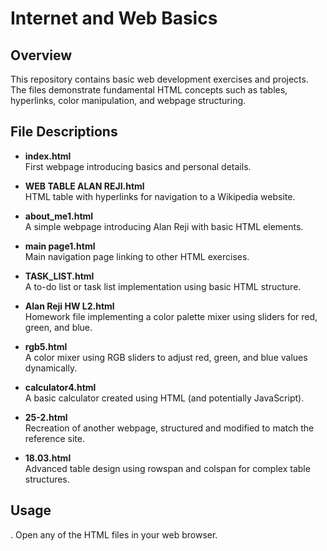 # Internet and Web Basics

## Overview

This repository contains basic web development exercises and projects. The files demonstrate fundamental HTML concepts such as tables, hyperlinks, color manipulation, and webpage structuring.

## File Descriptions

- **index.html**  
  First webpage introducing basics and personal details.

- **WEB TABLE ALAN REJI.html**  
  HTML table with hyperlinks for navigation to a Wikipedia website.

- **about_me1.html**  
  A simple webpage introducing Alan Reji with basic HTML elements.

- **main page1.html**  
  Main navigation page linking to other HTML exercises.

- **TASK_LIST.html**  
  A to-do list or task list implementation using basic HTML structure.

- **Alan Reji HW L2.html**  
  Homework file implementing a color palette mixer using sliders for red, green, and blue.

- **rgb5.html**  
  A color mixer using RGB sliders to adjust red, green, and blue values dynamically.

- **calculator4.html**  
  A basic calculator created using HTML (and potentially JavaScript).

- **25-2.html**  
  Recreation of another webpage, structured and modified to match the reference site.

- **18.03.html**  
  Advanced table design using rowspan and colspan for complex table structures.

## Usage

. Open any of the HTML files in your web browser.

